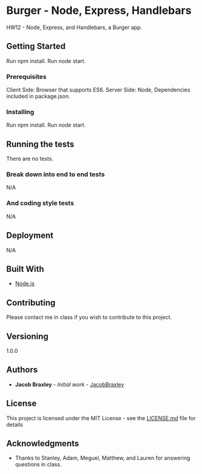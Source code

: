 # Burger - Node, Express, Handlebars

HW12 - Node, Express, and Handlebars, a Burger app.

## Getting Started
Run npm install.
Run node start.

### Prerequisites

Client Side: Browser that supports ES6.
Server Side: Node, Dependencies included in package.json.

### Installing

Run npm install.
Run node start.


## Running the tests

There are no tests.

### Break down into end to end tests

N/A

### And coding style tests

N/A

## Deployment

N/A

## Built With

* [Node.js](https://www.nodejs.org/)


## Contributing

Please contact me in class if you wish to contribute to this project.

## Versioning

1.0.0

## Authors

* **Jacob Braxley** - *Initial work* - [JacobBraxley](https://github.com/JacobBraxley)

## License

This project is licensed under the MIT License - see the [LICENSE.md](LICENSE.md) file for details

## Acknowledgments

* Thanks to Stanley, Adam, Meguel, Matthew, and Lauren for answering questions in class.
